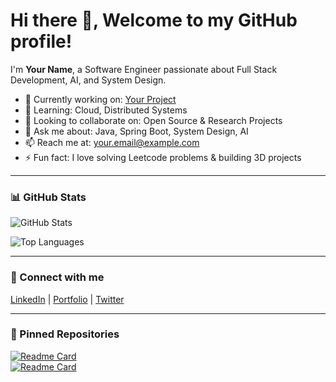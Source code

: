 # Hi there 👋, Welcome to my GitHub profile!

I'm **Your Name**, a Software Engineer passionate about Full Stack Development, AI, and System Design.  

- 🔭 Currently working on: [Your Project](link)
- 🌱 Learning: Cloud, Distributed Systems
- 👯 Looking to collaborate on: Open Source & Research Projects
- 💬 Ask me about: Java, Spring Boot, System Design, AI
- 📫 Reach me at: your.email@example.com  
- ⚡ Fun fact: I love solving Leetcode problems & building 3D projects

---

### 📊 GitHub Stats
![GitHub Stats](https://github-readme-stats.vercel.app/api?username=YOUR_USERNAME&show_icons=true&theme=radical)

![Top Languages](https://github-readme-stats.vercel.app/api/top-langs/?username=YOUR_USERNAME&layout=compact&theme=radical)

---

### 🔗 Connect with me
[LinkedIn](https://linkedin.com/in/YOUR_LINKEDIN) | [Portfolio](https://yourwebsite.com) | [Twitter](https://x.com/YOUR_HANDLE)  

---

### 📌 Pinned Repositories
[![Readme Card](https://github-readme-stats.vercel.app/api/pin/?username=YOUR_USERNAME&repo=awesome-system-design-resources)](https://github.com/YOUR_USERNAME/awesome-system-design-resources)  
[![Readme Card](https://github-readme-stats.vercel.app/api/pin/?username=YOUR_USERNAME&repo=awesome-low-level-design)](https://github.com/YOUR_USERNAME/awesome-low-level-design)  
